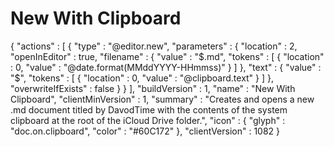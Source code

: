 # New With Clipboard

{
  "actions" : [
    {
      "type" : "@editor.new",
      "parameters" : {
        "location" : 2,
        "openInEditor" : true,
        "filename" : {
          "value" : "$.md",
          "tokens" : [
            {
              "location" : 0,
              "value" : "@date.format(MMddYYYY-HHmmss)"
            }
          ]
        },
        "text" : {
          "value" : "$",
          "tokens" : [
            {
              "location" : 0,
              "value" : "@clipboard.text"
            }
          ]
        },
        "overwriteIfExists" : false
      }
    }
  ],
  "buildVersion" : 1,
  "name" : "New With Clipboard",
  "clientMinVersion" : 1,
  "summary" : "Creates and opens a new .md document titled by DavodTime with the contents of the system clipboard at the root of the iCloud Drive folder.",
  "icon" : {
    "glyph" : "doc.on.clipboard",
    "color" : "#60C172"
  },
  "clientVersion" : 1082
}